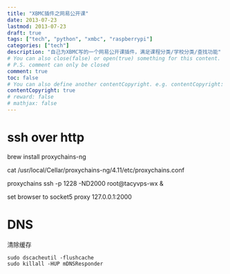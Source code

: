 ```yaml
---
title: "XBMC插件之网易公开课"
date: 2013-07-23
lastmod: 2013-07-23
draft: true
tags: ["tech", "python", "xmbc", "raspberrypi"]
categories: ["tech"]
description: "自己为XBMC写的一个网易公开课插件，满足课程分类/学校分类/查找功能"
# You can also close(false) or open(true) something for this content.
# P.S. comment can only be closed
comment: true
toc: false
# You can also define another contentCopyright. e.g. contentCopyright: "This is another copyright."
contentCopyright: true
# reward: false
# mathjax: false
---
```

# ssh over http

brew install proxychains-ng

cat /usr/local/Cellar/proxychains-ng/4.11/etc/proxychains.conf

proxychains ssh -p 1228 -ND2000 root@tacyvps-wx &

set browser to socket5 proxy 127.0.0.1:2000


# DNS
清除缓存
```
sudo dscacheutil -flushcache
sudo killall -HUP mDNSResponder
```
